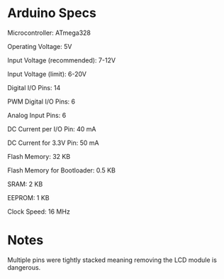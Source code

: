 Arduino Specs
=============

Microcontroller:	ATmega328

Operating Voltage: 	5V

Input Voltage (recommended): 	7-12V

Input Voltage (limit): 	6-20V

Digital I/O Pins:     	14

PWM Digital I/O Pins: 	6

Analog Input Pins: 	6

DC Current per I/O Pin: 	40 mA

DC Current for 3.3V Pin: 	50 mA

Flash Memory: 	32 KB

Flash Memory for Bootloader: 	0.5 KB

SRAM: 	2 KB

EEPROM: 	1 KB

Clock Speed: 	16 MHz

Notes
=====

Multiple pins were tightly stacked meaning removing the LCD module is dangerous.
